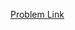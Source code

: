 [Problem Link](https://leetcode.com/problems/majority-element/description/?envType=study-plan-v2&envId=top-interview-150)
